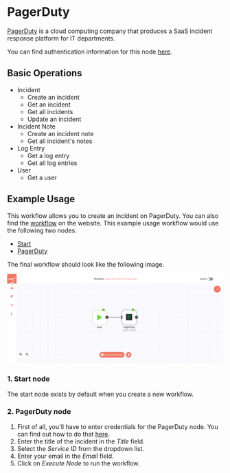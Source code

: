 # PagerDuty

[PagerDuty](https://www.pagerduty.com/) is a cloud computing company that produces a SaaS incident response platform for IT departments.

You can find authentication information for this node [here](../../../credentials/PagerDuty/README.md).

## Basic Operations

- Incident
    - Create an incident
    - Get an incident
    - Get all incidents
    - Update an incident
- Incident Note
    - Create an incident note
    - Get all incident's notes
- Log Entry
    - Get a log entry
    - Get all log entries
- User
    - Get a user


## Example Usage

This workflow allows you to create an incident on PagerDuty. You can also find the [workflow](https://n8n.io/workflows/411) on the website. This example usage workflow would use the following two nodes.
- [Start](../../core-nodes/Start/README.md)
- [PagerDuty]()

The final workflow should look like the following image.

![A workflow with the PagerDuty node](./workflow.png)

### 1. Start node

The start node exists by default when you create a new workflow.

### 2. PagerDuty node

1. First of all, you'll have to enter credentials for the PagerDuty node. You can find out how to do that [here](../../../credentials/PagerDuty/README.md).
2. Enter the title of the incident in the *Title* field.
3. Select the *Service ID* from the dropdown list.
4. Enter your email in the *Email* field.
5. Click on *Execute Node* to run the workflow.
